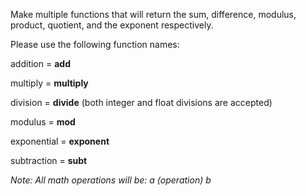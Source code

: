 Make multiple functions that will return the sum, difference, modulus, product, quotient, and the exponent respectively.

Please use the following function names:


addition = **add**

multiply = **multiply**

division = **divide** (both integer and float divisions are accepted)

modulus = **mod**

exponential = **exponent**

subtraction = **subt**



*Note: All math operations will be:
a (operation) b*

